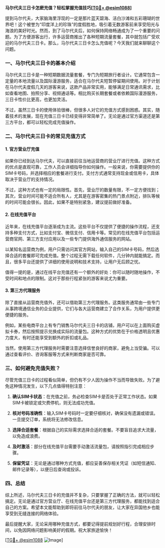 **马尔代夫三日卡怎麽充值？轻松掌握充值技巧[[TG💪+ @esim1088](https://t.me/s/esim1088)]**

提到马尔代夫，大家脑海里浮现的一定是那片蓝天碧海、洁白沙滩和五彩珊瑚的世界吧！这个被誉为“印度洋上的珍珠”的度假胜地，吸引着无数游客前来享受阳光与海浪的美好时光。然而，到了马尔代夫后，如何保持网络畅通成为了一个重要的问题。为了方便游客出行，许多运营商推出了各种短期流量套餐，其中就包括广受欢迎的马尔代夫三日卡。那么，马尔代夫三日卡怎么充值呢？今天我们就来聊聊这个问题。

### 一、马尔代夫三日卡的基本介绍

马尔代夫三日卡是一种短期数据流量套餐，专门为短期旅行者设计。它通常包含一定量的本地流量以及国际漫游服务，适合在马尔代夫短暂停留期间使用。对于计划在马尔代夫度假几天的游客来说，这款产品非常实用，能够满足日常通讯需求，比如查看地图、拍照分享、视频通话等。相比购买长期套餐或者依赖国际漫游服务，三日卡性价比更高，也更加灵活。

不过，虽然三日卡的使用体验很棒，但很多人对它的充值方式感到困惑。其实，随着技术的发展，现在充值三日卡已经变得非常简单了。无论是通过官方渠道还是第三方平台，都可以轻松完成充值操作。

### 二、马尔代夫三日卡的常见充值方式

#### 1. 官方营业厅充值

如果你已经到达马尔代夫，可以直接前往当地运营商的营业厅进行充值。这种方式的优点是直观可靠，工作人员会详细指导你如何操作。一般来说，你需要提供你的SIM卡号码，并选择相应的套餐进行支付。支付方式通常支持现金或信用卡，具体取决于营业厅的支持情况。

不过，这种方式也有一定的局限性。首先，营业厅的数量有限，不一定方便找到；其次，营业时间可能不适合所有人，尤其是在游客密集的热门景点附近，排队等候的时间可能会很长。因此，如果不是特别紧急，建议提前做好准备。

#### 2. 在线充值平台

近年来，在线充值平台逐渐成为主流。这些平台不仅提供了便捷的操作流程，还支持多种支付方式，比如支付宝、微信支付、信用卡等。常见的在线充值平台包括运营商官网、第三方支付应用以及一些专门提供海外通信服务的网站。

以某知名运营商为例，用户只需访问其官方网站，输入自己的SIM卡号码，然后选择合适的套餐即可完成充值。整个过程无需下载任何软件，几分钟内就能搞定。而且，很多平台还提供了详细的使用说明和技术支持，让用户无后顾之忧。

值得一提的是，通过在线平台充值还有一个额外的好处：你可以随时随地操作，不受时间和地点的限制。这对于那些行程紧张的游客来说尤为重要。

#### 3. 第三方代理服务

除了直接从运营商充值外，还可以借助第三方代理服务。这类服务通常由一些专门从事跨境通信业务的企业提供，它们与各大运营商建立了合作关系，为用户提供更便捷的服务。

例如，某些电商平台上有专门销售马尔代夫三日卡的店铺，用户可以在上面购买虚拟卡券，然后按照提示兑换成实际的流量包。这种方式的优势在于价格透明且优惠力度大，有时还能享受到额外的折扣或礼品。

当然，使用第三方代理服务时需要注意选择信誉良好的商家，避免上当受骗。可以通过查看评价、咨询客服等方式来判断商家是否可靠。

### 三、如何避免充值失败？

尽管充值三日卡的过程看似简单，但仍有不少人因为操作不当而导致失败。为了避免这种情况发生，以下几点值得特别注意：

1. **确认SIM卡状态**：在充值之前，务必检查SIM卡是否处于正常工作状态。如果SIM卡被锁定或欠费停机，则无法成功充值。
   
2. **核对号码准确性**：输入SIM卡号码时一定要仔细核对，确保没有遗漏或错误。一旦提交订单，系统将无法修改信息。

3. **选择合适套餐**：根据自己的实际需求选择合适的套餐。不要盲目追求大流量，以免造成浪费。

4. **及时激活**：部分在线充值平台需要手动激活流量包，请按照指引完成相应步骤。

5. **保留凭证**：无论是通过哪种方式充值，都应妥善保存相关凭证（如短信通知、邮件记录等），以便日后查询或投诉。

### 四、总结

综上所述，马尔代夫三日卡的充值并不复杂，只要掌握了正确的方法，就可以轻松搞定。无论是通过官方营业厅、在线充值平台还是第三方代理服务，都能找到适合自己的方案。希望本文能帮助到即将前往马尔代夫的朋友，让大家在异国他乡也能享受到无缝连接的网络体验。

最后提醒大家，无论采用哪种充值方式，都要记得提前规划好行程，合理安排时间，以免因网络问题影响美好的假期。祝大家旅途愉快！

[[TG💪+ @esim1088](https://t.me/s/esim1088) ![Image](https://i.postimg.cc/4NQfJmqS/Snipaste-2025-05-13-00-14-12.png)]